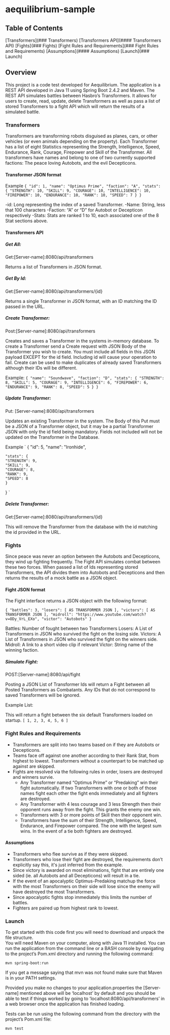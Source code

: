 # aequilibrium-sample

## Table of Contents
[Transformers](### Transformers)
[Transformers API](#### Transformers API)
[Fights](### Fights)
[Fight Rules and Requirements](### Fight Rules and Requirements)
[Assumptions](#### Assumptions)
[Launch](### Launch)


## Overview

This project is a code test developed for Aequilibrium.  The application is a REST API developed in Java 11 using Spring Boot 2.4.2 and Maven.  The REST API simulates battles between Hasbro’s Transformers.  It allows for users to create, read, update, delete Transformers as well as pass a list of stored Transformers to a fight API which will return the results of a simulated battle.

### Transformers

Transformers are transforming robots disguised as planes, cars, or other vehicles (or even animals depending on the property).  Each Transformer has a list of eight Statistics representing the Strength, Intelligence, Speed, Endurance, Rank, Courage, Firepower and Skill of the Transformer.  All transformers have names and belong to one of two currently supported factions: The peace loving Autobots, and the evil Decepticons.  

#### Transformer JSON format

Example
`
{
    "id": 1,
    "name": "Optimus Prime",
    "faction": "A",
    "stats": {
	"STRENGTH": 10,
	"SKILL": 9,
	"COURAGE": 10,
	"INTELLIGENCE": 10,
	"FIREPOWER": 10,
	"ENDURANCE": 10,
	"RANK": 10,
	"SPEED": 7
    }
}
`

-id: Long representing the index of a saved Transformer.
-Name: String, less that 100 characters
-Faction: “A” or “D” for Autobot or Decepticon respectively
-Stats: Stats are ranked 1 to 10, each associated one of the 8 Stat sections above.

#### Transformers API

##### Get All: 
Get:[Server-name]:8080/api/transformers

Returns a list of Transformers in JSON format.

##### Get By Id: 
Get:[Server-name]:8080/api/transformers/{id}

Returns a single Transformer in JSON format, with an ID matching the ID passed in the URL.

##### Create Transformer: 
Post:[Server-name]:8080/api/transformers

Creates and saves a Transformer in the systems in-memory database.  To create a Transformer send a Create request with JSON Body of the Transformer you wish to create.  You must include all fields in this JSON payload EXCEPT for the id field.  Including id will cause your operation to fail.  Create can be used to make duplicates of already saved Transformers although their IDs will be different. 

Example:
`
{
    "name": "Soundwave",
    "faction": "D",
    "stats": {
        "STRENGTH": 8,
        "SKILL": 5,
        "COURAGE": 9,
        "INTELLIGENCE": 6,
        "FIREPOWER": 6,
        "ENDURANCE": 9,
        "RANK": 8,
        "SPEED": 5
    }
}
`

##### Update Transformer:
Put: [Server-name]:8080/api/transformers

Updates an existing Transformer in the system.  The Body of this Put must be a JSON of a Transformer object, but it may be a partial Transformer JSON with only the id field being mandatory.  Fields not included will not be updated on the Transformer in the Database.

Example
`
{
    "id": 5,
    "name": "Ironhide",
  
    "stats": {
    "STRENGTH": 9,
    "SKILL": 9,
    "COURAGE": 8,
    "RANK": 9,
    "SPEED": 8
    }
}
`
 

##### Delete Transformer:
Get:[Server-name]:8080/api/transformers/{id}

This will remove the Transformer from the database with the id matching the id provided in the URL.

### Fights 

Since peace was never an option between the Autobots and Decepticons, they wind up fighting frequently.  The Fight API simulates combat between these two forces.  When passed a list of Ids representing stored Transformers, the API divides them into Autobots and Decepticons and then returns the results of a mock battle as a JSON object.

#### Fight JSON format

The Fight interface returns a JSON object with the following format:

`
{
    "battles": 3,
    "losers": [
           AS TRANSFORMER JSON
    ],
    "victors": [
	AS TRANSFORMER JSON
    ],
    "midroll": "https://www.youtube.com/watch?v=ODy_VrL_EXo",
    "victor": "Autobots"
}
`

Battles: Number of fought between two Transformers
Losers: A List of Transformers in JSON who survived the fight on the losing side.
Victors: A List of Transformers in JSON who survived the fight on the winners side.
Midroll: A link to a short video clip if relevant
Victor: String name of the winning faction.

##### Simulate Fight:
POST:[Server-name]:8080/api/fight

Posting a JSON List of Transformer Ids will return a Fight between all Posted Transformers as Combatants.  Any IDs that do not correspond to saved Transformers will be ignored.

Example List:

This will return a fight between the six default Transformers loaded on startup. 
`
[
    1,
    2,
    3,
    4,
    5,
    6
]
`
  
### Fight Rules and Requirements

* Transformers are split into two teams based on if they are Autobots or Decepticons.
* Teams face off against one another according to their Rank Stat, from highest to lowest.  Transformers without a counterpart to be matched up against are skipped.
* Fights are resolved via the following rules in order, losers are destroyed and winners survie.
	* Any Transformer named “Optimus Prime” or “Predaking” win their fight automatically.  If two Transformers with one or both of those names fight each other the fight ends immediately and all fighters are destroyed.
	* Any Transformer with 4 less courage and 3 less Strength then their opponent runs away from the fight.  This grants the enemy one win.
	* Transformers with 3 or more points of Skill then their opponent win.
	* Transformers have the sum of their Strength, Intelligence, Speed, Endurance, and Firepower compared.  The one with the largest sum wins.  In the event of a tie both fighters are destroyed.

#### Assumptions

* Transformers who flee survive as if they were skipped.
* Transformers who lose their fight are destroyed, the requirements don’t explicitly say this, it's just inferred from the example.
* Since victory is awarded on most eliminations, fight that are entirely one sided (ie. all Autobots and all Decepticons) will result in a tie.  
* If the event of an apocalyptic Optimus-Predaking matchup the force with the most Transformers on their side will lose since the enemy will have destroyed the most Transformers.  
* Since apocalyptic fights stop immediately this limits the number of battles.
* Fighters are paired up from highest rank to lowest.

### Launch

To get started with this code first you will need to download and unpack the file structure.  
You will need Maven on your computer, along with Java 11 installed.  You can run the application from the command line or a BASH console by navigating to the project’s Pom.xml directory and running the following command:

`
mvn spring-boot:run
`

If you get a message saying that mvn was not found make sure that Maven is in your PATH settings.

Provided you make no changes to your application.properties the [Server-name] mentioned above will be ‘localhost’ by default and you should be able to test if things worked by going to ‘localhost:8080/api/transformers’ in a web browser once the application has finished loading.

Tests can be run using the following command from the directory with the project’s Pom.xml file:

`
mvn test
`
